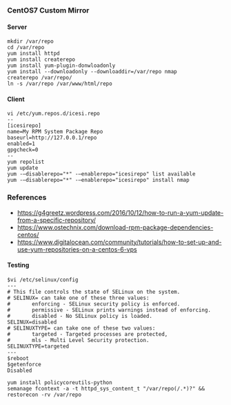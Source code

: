 ### CentOS7 Custom Mirror

#### Server
```
mkdir /var/repo
cd /var/repo
yum install httpd
yum install createrepo
yum install yum-plugin-donwloadonly
yum install --downloadonly --downloaddir=/var/repo nmap
createrepo /var/repo/
ln -s /var/repo /var/www/html/repo 
```

#### Client
```
vi /etc/yum.repos.d/icesi.repo
--
[icesirepo]
name=My RPM System Package Repo
baseurl=http://127.0.0.1/repo
enabled=1
gpgcheck=0
--
yum repolist
yum update
yum -—disablerepo="*" -—enablerepo="icesirepo" list available
yum -—disablerepo="*" -—enablerepo="icesirepo" install nmap
```

### References
* https://g4greetz.wordpress.com/2016/10/12/how-to-run-a-yum-update-from-a-specific-repository/
* https://www.ostechnix.com/download-rpm-package-dependencies-centos/
* https://www.digitalocean.com/community/tutorials/how-to-set-up-and-use-yum-repositories-on-a-centos-6-vps

#### Testing
```
$vi /etc/selinux/config
---
# This file controls the state of SELinux on the system.
# SELINUX= can take one of these three values:
#       enforcing - SELinux security policy is enforced.
#       permissive - SELinux prints warnings instead of enforcing.
#       disabled - No SELinux policy is loaded.
SELINUX=disabled
# SELINUXTYPE= can take one of these two values:
#       targeted - Targeted processes are protected,
#       mls - Multi Level Security protection.
SELINUXTYPE=targeted
---
$reboot
$getenforce
Disabled

yum install policycoreutils-python
semanage fcontext -a -t httpd_sys_content_t "/var/repo(/.*)?" && restorecon -rv /var/repo
```

